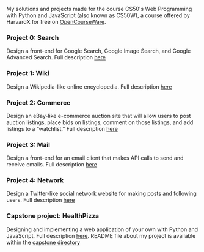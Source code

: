My solutions and projects made for the course CS50's Web Programming with Python and JavaScript (also known as CS50W), a course offered by HarvardX for free on [OpenCourseWare](https://cs50.harvard.edu/web/).

### Project 0: Search
Design a front-end for Google Search, Google Image Search, and Google Advanced Search. Full description [here](https://cs50.harvard.edu/web/2020/projects/0/search/)

### Project 1: Wiki
Design a Wikipedia-like online encyclopedia. Full description [here](https://cs50.harvard.edu/web/2020/projects/1/wiki/)

### Project 2: Commerce
Design an eBay-like e-commerce auction site that will allow users to post auction listings, place bids on listings, comment on those listings, and add listings to a “watchlist.” Full description [here](https://cs50.harvard.edu/web/2020/projects/2/commerce/)

### Project 3: Mail
Design a front-end for an email client that makes API calls to send and receive emails. Full description [here](https://cs50.harvard.edu/web/2020/projects/3/mail/)

### Project 4: Network
Design a Twitter-like social network website for making posts and following users. Full description [here](https://cs50.harvard.edu/web/2020/projects/4/network/)

### Capstone project: HealthPizza
Designing and implementing a web application of your own with Python and JavaScript. Full description [here](https://cs50.harvard.edu/web/2020/projects/final/capstone/). README file about my project is available within the [capstone directory](https://github.com/Dinoman44/cs50W_my_solutions/tree/main/capstone)
